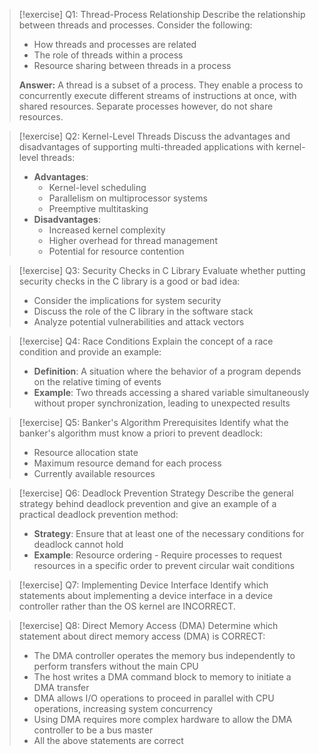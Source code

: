 > [!exercise] Q1: Thread-Process Relationship
> Describe the relationship between threads and processes. Consider the following:
> - How threads and processes are related
> - The role of threads within a process
> - Resource sharing between threads in a process
> 
> **Answer:**
> A thread is a subset of a process. They enable a process to concurrently execute different streams of instructions at once, with shared resources. Separate processes however, do not share resources. 

> [!exercise] Q2: Kernel-Level Threads
> Discuss the advantages and disadvantages of supporting multi-threaded applications with kernel-level threads:
> - **Advantages**: 
>   - Kernel-level scheduling
>   - Parallelism on multiprocessor systems
>   - Preemptive multitasking
> - **Disadvantages**:
>   - Increased kernel complexity
>   - Higher overhead for thread management
>   - Potential for resource contention

> [!exercise] Q3: Security Checks in C Library
> Evaluate whether putting security checks in the C library is a good or bad idea:
> - Consider the implications for system security
> - Discuss the role of the C library in the software stack
> - Analyze potential vulnerabilities and attack vectors

> [!exercise] Q4: Race Conditions
> Explain the concept of a race condition and provide an example:
> - **Definition**: A situation where the behavior of a program depends on the relative timing of events
> - **Example**: Two threads accessing a shared variable simultaneously without proper synchronization, leading to unexpected results

> [!exercise] Q5: Banker's Algorithm Prerequisites
> Identify what the banker's algorithm must know a priori to prevent deadlock:
> - Resource allocation state
> - Maximum resource demand for each process
> - Currently available resources

> [!exercise] Q6: Deadlock Prevention Strategy
> Describe the general strategy behind deadlock prevention and give an example of a practical deadlock prevention method:
> - **Strategy**: Ensure that at least one of the necessary conditions for deadlock cannot hold
> - **Example**: Resource ordering - Require processes to request resources in a specific order to prevent circular wait conditions

> [!exercise] Q7: Implementing Device Interface
> Identify which statements about implementing a device interface in a device controller rather than the OS kernel are INCORRECT.

> [!exercise] Q8: Direct Memory Access (DMA)
> Determine which statement about direct memory access (DMA) is CORRECT:
> - The DMA controller operates the memory bus independently to perform transfers without the main CPU
> - The host writes a DMA command block to memory to initiate a DMA transfer
> - DMA allows I/O operations to proceed in parallel with CPU operations, increasing system concurrency
> - Using DMA requires more complex hardware to allow the DMA controller to be a bus master
> - All the above statements are correct